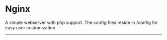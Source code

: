 # Nginx

A simple webserver with php support. The config files reside in /config for easy user customization.

---